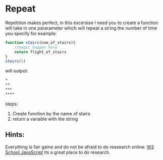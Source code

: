 # Repeat

Repetition makes perfect, in this excersise I need you to create a function will take in one pararameter which will repeat a string the number of time you specify for example:

```javascript
function stairs(num_of_stairs){
    //magic happen here
    return flight_of_stairs
}
stairs(5)
```
will output:
```sh
*
**
***
****
```

steps:
1. Create function by the name of stairs
1. return a variable with the string

## Hints:
Everything is fair game and do not be afraid to do reasearch online. [W3 School JavaScript](https://www.w3schools.com/jsref/) its a great place to do research.